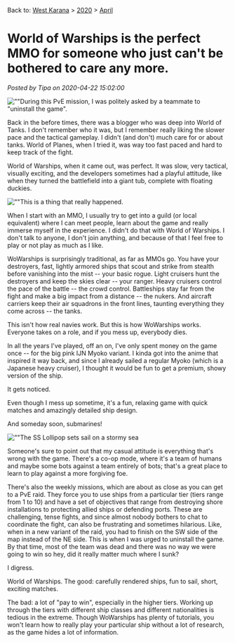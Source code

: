 Back to: [West Karana](/posts/westkarana.md) > [2020](/posts/2020/westkarana.md) > [April](./westkarana.md)
# World of Warships is the perfect MMO for someone who just can't be bothered to care any more.

*Posted by Tipa on 2020-04-22 15:02:00*


![\"\"](\"https://chasingdings.com/wp-content/uploads/2020/04/WorldOfWarships64-2020-04-22-22-41-18-23-1024x576.jpg\")During this PvE mission, I was politely asked by a teammate to \"uninstall the game\".

Back in the before times, there was a blogger who was deep into World of Tanks. I don't remember who it was, but I remember really liking the slower pace and the tactical gameplay. I didn't (and don't) much care for or about tanks. World of Planes, when I tried it, was way too fast paced and hard to keep track of the fight.



World of Warships, when it came out, was perfect. It was slow, very tactical, visually exciting, and the developers sometimes had a playful attitude, like when they turned the battlefield into a giant tub, complete with floating duckies.



![\"\"](\"https://chasingdings.com/wp-content/uploads/2020/04/worldofwarships-2016-04-05-18-37-25-01-1024x570.jpg\")This is a thing that really happened.

When I start with an MMO, I usually try to get into a guild (or local equivalent) where I can meet people, learn about the game and really immerse myself in the experience. I didn't do that with World of Warships. I don't talk to anyone, I don't join anything, and because of that I feel free to play or not play as much as I like.



WoWarships is surprisingly traditional, as far as MMOs go. You have your destroyers, fast, lightly armored ships that scout and strike from stealth before vanishing into the mist -- your basic rogue. Light cruisers hunt the destroyers and keep the skies clear -- your ranger. Heavy cruisers control the pace of the battle -- the crowd control. Battleships stay far from the fight and make a big impact from a distance -- the nukers. And aircraft carriers keep their air squadrons in the front lines, taunting everything they come across -- the tanks.



This isn't how real navies work. But this is how WoWarships works. Everyone takes on a role, and if you mess up, everybody dies.



In all the years I've played, off an on, I've only spent money on the game once -- for the big pink IJN Myoko variant. I kinda got into the anime that inspired it way back, and since I already sailed a regular Myoko (which is a Japanese heavy cruiser), I thought it would be fun to get a premium, showy version of the ship.



It gets noticed.



Even though I mess up sometime, it's a fun, relaxing game with quick matches and amazingly detailed ship design.



And someday soon, submarines!



![\"\"](\"https://chasingdings.com/wp-content/uploads/2020/04/WorldOfWarships64-2020-04-22-22-22-42-87-1024x576.jpg\")The SS Lollipop sets sail on a stormy sea

Someone's sure to point out that my casual attitude is everything that's wrong with the game. There's a co-op mode, where it's a team of humans and maybe some bots against a team entirely of bots; that's a great place to learn to play against a more forgiving foe. 



There's also the weekly missions, which are about as close as you can get to a PvE raid. They force you to use ships from a particular tier (tiers range from 1 to 10) and have a set of objectives that range from destroying shore installations to protecting allied ships or defending ports. These are challenging, tense fights, and since almost nobody bothers to chat to coordinate the fight, can also be frustrating and sometimes hilarious. Like, when in a new variant of the raid, you had to finish on the SW side of the map instead of the NE side. This is when I was urged to uninstall the game. By that time, most of the team was dead and there was no way we were going to win so hey, did it really matter much where I sunk?



I digress.



World of Warships. The good: carefully rendered ships, fun to sail, short, exciting matches.



The bad: a lot of \"pay to win\", especially in the higher tiers. Working up through the tiers with different ship classes and different nationalities is tedious in the extreme. Though WoWarships has plenty of tutorials, you won't learn how to really play your particular ship without a lot of research, as the game hides a lot of information.



